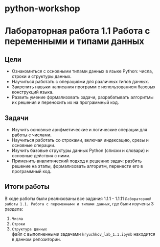 # python-workshop
# Лабораторная работа 1.1 Работа с переменными и типами данных


## Цели
- Ознакомиться с основными типами данных в языке Python: числа, строки и
 структуры данных.
- Научиться работать с операциями для различных типов данных.
- Закрепить навыки написания программ с использованием базовых
 конструкций языка.
- Развить умение формализовать задачи, разрабатывать алгоритмы их решения
 и переносить их на программный код.

 
## Задачи
- Изучить основные арифметические и логические операции для работы с
 числами.
- Научиться работать со строками, включая индексацию, срезы и основные
 операции.
- Изучить базовые структуры данных Python (списки и словари) и основные
 действия с ними.
- Применить аналитический подход к решению задач: разбить решение на
 этапы, формализовать алгоритм, перенести его в программный код.

 ## Итоги работы
 В ходе работы были реализованы все задания 1.1.1 - 1.1.11 `Лабораторной работы 1.1. Работа с переменными и типами данных`, где были изучены 3 раздела:
 1. `Числа`
 2. `Строки`
 3. `Структура данных`<br>
 файл с выполненными задачами `kryuchkov_lab_1.1.ipynb` находится в данном репозитории.
